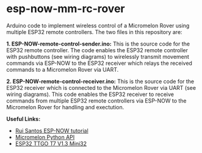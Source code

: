 # esp-now-mm-rc-rover
Arduino code to implement wireless control of a Micromelon Rover using multiple ESP32 remote controllers. The two files in this repository are:

**1. ESP-NOW-remote-control-sender.ino:**
This is the source code for the ESP32 remote controller. The code enables the ESP32 remote controller with pushbuttons (see wiring diagrams) to wirelessly transmit movement commands via ESP-NOW to the ESP32 receiver which relays the received commands to a Micromelon Rover via UART.


**2. ESP-NOW-remote-control-receiver.ino:**
This is the source code for the ESP32 receiver which is connected to the Micromelon Rover via UART (see wiring diagrams). This code enables the ESP32 receiver to receive commands from multiple ESP32 remote controllers via ESP-NOW to the Micromelon Rover for handling and exectution. 

**Useful Links:**
* [Rui Santos ESP-NOW tutorial](https://RandomNerdTutorials.com/esp-now-esp32-arduino-ide/)
* [Micromelon Python API](https://github.com/Micromelon-Robotics/mm-pymodule)
* [ESP32 TTGO T7 V1.3 Mini32](https://www.aliexpress.com/item/32846710180.html?_randl_currency=AUD&_randl_shipto=AU&src=google&src=google&albch=rmkt&acnt=576-373-4425&albcp=16560254345&albag=&slnk=&trgt=&plac=&crea=&netw=x&device=c&mtctp=&albbt=Google_7_rmkt&gclid=CjwKCAjwy_aUBhACEiwA2IHHQCae2f6CnmNbD0QBvAhtqfIuzd_kipWZuzskXRm6EVVpVPYGZNCiKBoCiBgQAvD_BwE&aff_fcid=ed62039dbced430782711f9484dc9d71-1654506581935-06456-UneMJZVf&aff_fsk=UneMJZVf&aff_platform=aaf&sk=UneMJZVf&aff_trace_key=ed62039dbced430782711f9484dc9d71-1654506581935-06456-UneMJZVf&terminal_id=60c76bfabdf64f9db3a17ac94d1f5248&afSmartRedirect=y)
